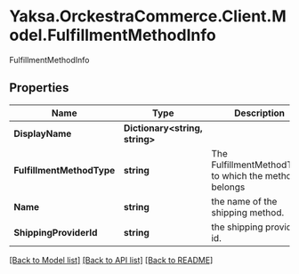 # Yaksa.OrckestraCommerce.Client.Model.FulfillmentMethodInfo
FulfillmentMethodInfo

## Properties

Name | Type | Description | Notes
------------ | ------------- | ------------- | -------------
**DisplayName** | **Dictionary&lt;string, string&gt;** |  | [optional] 
**FulfillmentMethodType** | **string** | The FulfillmentMethodType to which the method belongs | [optional] 
**Name** | **string** | the name of the shipping method. | [optional] 
**ShippingProviderId** | **string** | the shipping provider id. | [optional] 

[[Back to Model list]](../README.md#documentation-for-models) [[Back to API list]](../README.md#documentation-for-api-endpoints) [[Back to README]](../README.md)

